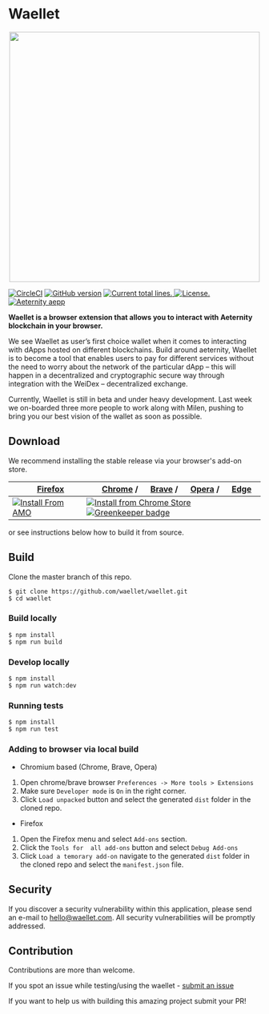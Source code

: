 # Waellet

<p align="center">
<img
    src="https://waellet.com/images/waellet_transparent.png"
    width="500px">
</p>

[![CircleCI](https://circleci.com/gh/waellet/waellet/tree/master.svg?style=svg)](https://circleci.com/gh/waellet/waellet/tree/master)
[![GitHub version](https://badge.fury.io/gh/waellet%2Fwaellet.svg)](https://badge.fury.io/gh/waellet%2Fwaellet)
<a href="https://github.com/waellet/waellet">
  <img src="https://tokei.rs/b1/github/waellet/waellet?category=lines" alt="Current total lines.">
</a>
<a href="https://github.com/waellet/waellet/blob/master/LICENSE">
  <img src="https://img.shields.io/badge/license-ISC-blue.svg" alt="License.">
</a>
<a href="https://github.com/waellet/waellet/blob/master/LICENSE">
  <img src="https://img.shields.io/badge/aeternity-aepp-%23F22F70.svg" alt="Aeternity aepp">
</a>

**Waellet is a browser extension that allows you to interact with Aeternity blockchain in your browser.**

We see Waellet as user’s first choice wallet when it comes to interacting with dApps hosted on different blockchains. Build around aeternity, Waellet is to become a tool that enables users to pay for different services without the need to worry about the network of the particular dApp – this will happen in a decentralized and cryptographic secure way through integration with the WeiDex – decentralized exchange.

Currently, Waellet is still in beta and under heavy development. Last week we on-boarded three more people to work along with Milen, pushing to bring you our best vision of the wallet as soon as possible.

## Download 

We recommend installing the stable release via your browser's add-on store.

| <img src="https://unpkg.com/@browser-logos/firefox@2.0.0/firefox_16x16.png" width="16" height="16"> [Firefox](https://www.mozilla.org/firefox/new/) | <img src="https://unpkg.com/@browser-logos/chrome@1.0.4/chrome_16x16.png" width="16" height="16"> [Chrome](https://www.google.com/chrome/) / <img src="https://unpkg.com/@browser-logos/brave@3.0.0/brave_16x16.png" width="16" height="16"> [Brave](https://brave.com/) / <img src="https://unpkg.com/@browser-logos/opera@1.1.1/opera_16x16.png" width="16" height="16"> [Opera](https://www.opera.com/)  / <img src="https://unpkg.com/@browser-logos/edge@1.0.6/edge_16x16.png" width="16" height="16"> [Edge](https://www.microsoftedgeinsider.com/)
|------------------------------------------------------------------------------------------------------------------------------------------------------------|------------------------------------------------------------------------------------------------------------------------------------------------------------------------------------------------|
| [![Install From AMO](https://ipfs.io/ipfs/QmWNa64XjA78QvK3zG2593bSMizkDXXcubDHjnRDYUivqt)](https://addons.mozilla.org/firefox/addon/waellet/) | [![Install from Chrome Store](https://ipfs.io/ipfs/QmXeTTMAxJVSZLqNcVzBdsAZKhWUpP7w7QAZ8f3Bnmk3Mj)](https://chrome.google.com/webstore/detail/waellet/nnkfipoloblhgnahnaocfkhmmplcdneb) [![Greenkeeper badge](https://badges.greenkeeper.io/waellet/waellet.svg)](https://greenkeeper.io/) |

or see instructions below how to build it from source.


## Build

Clone the master branch of this repo.

```
$ git clone https://github.com/waellet/waellet.git
$ cd waellet
```

### Build locally

```
$ npm install
$ npm run build
```

### Develop locally

```
$ npm install
$ npm run watch:dev
```

### Running tests

```
$ npm install
$ npm run test
```

### Adding to browser via local build

- Chromium based (Chrome, Brave, Opera)

1. Open chrome/brave browser `Preferences -> More tools > Extensions`
2. Make sure `Developer mode` is `On` in the right corner.
3. Click `Load unpacked` button and select the generated `dist` folder in the cloned repo.

- Firefox

1. Open the Firefox menu and select `Add-ons` section.
2. Click the `Tools for  all add-ons` button and select `Debug Add-ons`
3. Click `Load a temorary add-on` navigate to the generated `dist` folder in the cloned repo and select the `manifest.json` file.

## Security
If you discover a security vulnerability within this application, please send an e-mail to hello@waellet.com. All security vulnerabilities will be promptly addressed.

## Contribution

Contributions are more than welcome.

If you spot an issue while testing/using the waellet - [submit an issue](https://github.com/aeternity/aepp-waellet/issues)

If you want to help us with building this amazing project submit your PR!
